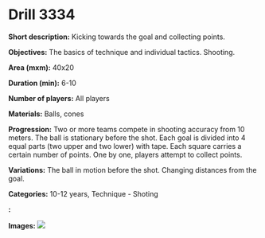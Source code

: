 # Drill 3334

**Short description:**
Kicking towards the goal and collecting points.

**Objectives:**
The basics of technique and individual tactics. Shooting.

**Area (mxm):**
40x20

**Duration (min):**
6-10

**Number of players:**
All players

**Materials:**
Balls, cones

**Progression:**
Two or more teams compete in shooting accuracy from 10 meters. The ball is stationary before the shot. Each goal is divided into 4 equal parts (two upper and two lower) with tape. Each square carries a certain number of points. One by one, players attempt to collect points.

**Variations:**
The ball in motion before the shot. Changing distances from the goal.

**Categories:**
10-12 years, Technique - Shoting

**:**


**Images:**
![](https://www.coachingfutsal.com/\images\6c6dfe26-8a3d-4abf-b56a-9527f8c6715b_256.png)

